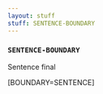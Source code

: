 ```yaml
---
layout: stuff
stuff: SENTENCE-BOUNDARY
---
```

### ` SENTENCE-BOUNDARY ` 

Sentence final

[BOUNDARY=SENTENCE]



